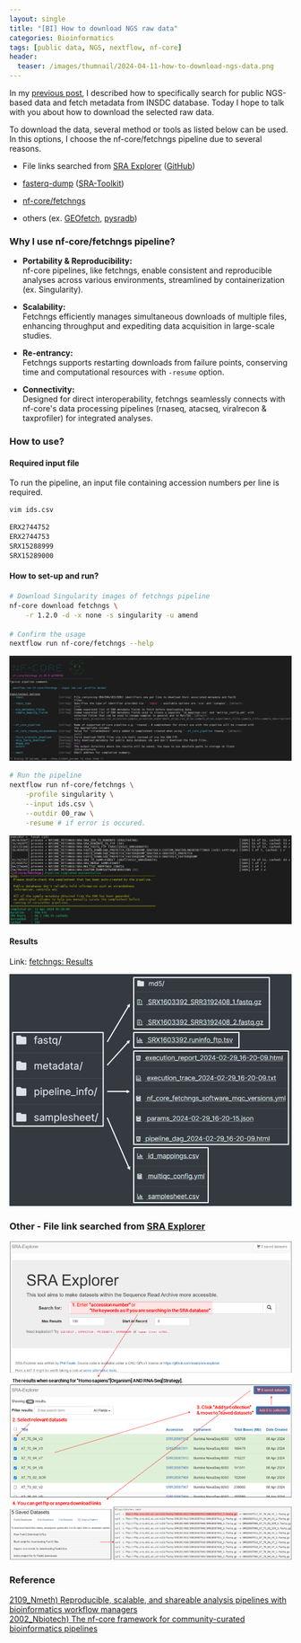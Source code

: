 ```yaml
---
layout: single
title: "[BI] How to download NGS raw data"
categories: Bioinformatics
tags: [public data, NGS, nextflow, nf-core]
header:
  teaser: /images/thumnail/2024-04-11-how-to-download-ngs-data.png
---
```


In my [previous post](https://keun-hong.github.io/database/public-ngs-data-db/), I described how to specifically search for public NGS-based data and fetch metadata from INSDC database. Today I hope to talk with you about how to download the selected raw data.

To download the data, several method or tools as listed below can be used. In this options, I choose the nf-core/fetchngs pipeline due to several reasons.

- File links searched from [SRA Explorer](https://sra-explorer.info/) ([GitHub](https://github.com/ewels/sra-explorer?tab=readme-ov-file))

- [fasterq-dump](https://github.com/ncbi/sra-tools/wiki/HowTo:-fasterq-dump) ([SRA-Toolkit](https://github.com/ncbi/sra-tools))

- [nf-core/fetchngs](https://nf-co.re/fetchngs/1.12.0/docs/usage)

- others (ex. [GEOfetch](https://pep.databio.org/geofetch/), [pysradb](https://github.com/saketkc/pysradb))

### Why I use nf-core/fetchngs pipeline?

- **Portability & Reproducibility:**<br>nf-core pipelines, like fetchngs, enable consistent and reproducible analyses across various environments, streamlined by containerization (ex. Singularity).

- **Scalability:**<br>Fetchngs efficiently manages simultaneous downloads of multiple files, enhancing throughput and expediting data acquisition in large-scale studies.

- **Re-entrancy:**<br>Fetchngs supports restarting downloads from failure points, conserving time and computational resources with `-resume` option.

- **Connectivity:**<br>Designed for direct interoperability, fetchngs seamlessly connects with nf-core's data processing pipelines (rnaseq, atacseq, viralrecon & taxprofiler) for integrated analyses.

### How to use?

#### Required input file

To run the pipeline, an input file containing accession numbers per line is required.

```bash
vim ids.csv
```

```tex
ERX2744752
ERX2744753
SRX15288999
SRX15289000
```

#### How to set-up and run?

```bash
# Download Singularity images of fetchngs pipeline
nf-core download fetchngs \
    -r 1.2.0 -d -x none -s singularity -u amend

# Confirm the usage
nextflow run nf-core/fetchngs --help
```

![2024-04-10-04-26-45-image.png](../../images/2024-04-11-how-to-download-ngs-data/8ae36be5d44725508e53e02af8bbec1632f65e62.png)

```bash
# Run the pipeline
nextflow run nf-core/fetchngs \
    -profile singularity \
    --input ids.csv \
    --outdir 00_raw \
    -resume # if error is occured.
```

![](../../images/2024-04-11-how-to-download-ngs-data/2024-04-11-15-06-05-image.png)

#### Results

Link: [fetchngs: Results](https://nf-co.re/fetchngs/1.12.0/results/fetchngs/results-8ec2d934f9301c818d961b1e4fdf7fc79610bdc5)

![](../../images/2024-04-11-how-to-download-ngs-data/2024-04-11-17-16-16-image.png)

### Other - File link searched from [SRA Explorer](https://sra-explorer.info/)

![](../../images/2024-04-11-how-to-download-ngs-data/2024-04-11-16-58-26-image.png)

### Reference

[2109_Nmeth) Reproducible, scalable, and shareable analysis pipelines with bioinformatics workflow managers](https://www.nature.com/articles/s41592-021-01254-9)<br>[2002_Nbiotech) The nf-core framework for community-curated bioinformatics pipelines](https://www.nature.com/articles/s41587-020-0439-x)